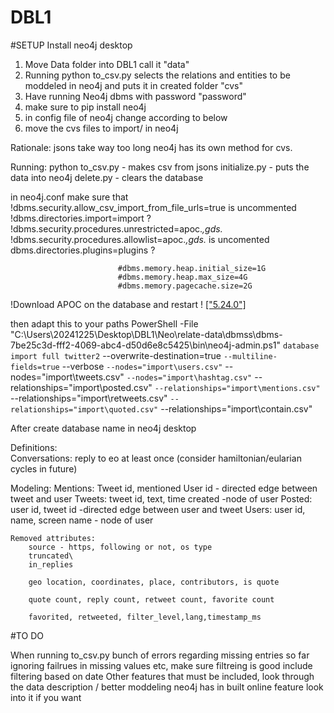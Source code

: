# DBL1
#SETUP
Install neo4j desktop
1. Move Data folder into DBL1 call it "data"
2. Running python to_csv.py selects the relations and entities to be moddeled in neo4j and puts it in created folder "cvs"
3. Have running Neo4j dbms with password "password"
4. make sure to pip install neo4j
5. in config file of neo4j change according to below
6. move the cvs files to import/ in neo4j


Rationale: 
jsons take way too long neo4j has its own method for cvs. 

Running: 
python to_csv.py - makes csv from jsons
initialize.py - puts the data into neo4j 
delete.py - clears the database

in neo4j.conf make sure that !dbms.security.allow_csv_import_from_file_urls=true is uncommented 
                            !dbms.directories.import=import ?
                            !dbms.security.procedures.unrestricted=apoc.*,gds.*
                            !dbms.security.procedures.allowlist=apoc.*,gds.* is uncomented
                            dbms.directories.plugins=plugins ?


                            #dbms.memory.heap.initial_size=1G
                            #dbms.memory.heap.max_size=4G
                            #dbms.memory.pagecache.size=2G
!Download APOC on the database and restart ! 	[\["5.24.0"\]](https://github.com/neo4j-contrib/neo4j-apoc-procedures/releases)


then adapt this to your paths 
PowerShell -File "C:\Users\20241225\Desktop\DBL1\Neo\relate-data\dbmss\dbms-7be25c3d-fff2-4069-abc4-d50d6e8c5425\bin\neo4j-admin.ps1" `
    database import full twitter2 `
    --overwrite-destination=true `
    --multiline-fields=true `
    --verbose `
    --nodes="import\users.csv" `
    --nodes="import\tweets.csv" `
    --nodes="import\hashtag.csv" `
    --relationships="import\posted.csv" `
    --relationships="import\mentions.csv" `
    --relationships="import\retweets.csv" `
    --relationships="import\quoted.csv" `
    --relationships="import\contain.csv"



After create database name in neo4j desktop

Definitions:    
Conversations: reply to eo at least once (consider hamiltonian/eularian cycles in future)

Modeling: 
    Mentions: Tweet id, mentioned User id - directed edge between tweet and user
    Tweets: tweet id, text, time created -node of user 
    Posted: user id, tweet id -directed edge between user and tweet
    Users: user id, name, screen name - node of user


    Removed attributes: 
        source - https, following or not, os type 
        truncated\
        in_replies

        geo location, coordinates, place, contributors, is quote

        quote count, reply count, retweet count, favorite count 

        favorited, retweeted, filter_level,lang,timestamp_ms


#TO DO


When running to_csv.py bunch of errors regarding missing entries 
so far ignoring failrues in missing values etc, make sure filtreing is good 
include filtering based on date 
Other features that must be included, look through the data description / better moddeling
neo4j has in built online feature look into it if you want 
